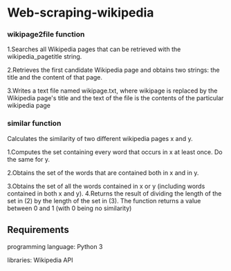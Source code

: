 # Web-scraping-wikipedia

###  wikipage2file function
1.Searches all Wikipedia pages that can be retrieved with the wikipedia_pagetitle string.

2.Retrieves the first candidate Wikipedia page and obtains two strings: the title and the content of that page.

3.Writes a text file named wikipage.txt, where wikipage is replaced by the Wikipedia page's title and the text of the file is the contents of the particular wikipedia page


###  similar function

Calculates the similarity of two different wikipedia pages x and y.

1.Computes the set containing every word that occurs in x at least once. Do the same for y.

2.Obtains the set of the words that are contained both in x and in y.

3.Obtains the set of all the words contained in x or y (including words contained in both x and y).
4.Returns the result of dividing the length of the set in (2) by the length of the set in (3). The function returns a value between 0 and 1 (with 0 being no
similarity)

##  Requirements
programming language: Python 3

libraries: Wikipedia API
